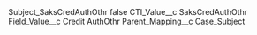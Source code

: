 <?xml version="1.0" encoding="UTF-8"?>
<CustomMetadata xmlns="http://soap.sforce.com/2006/04/metadata" xmlns:xsi="http://www.w3.org/2001/XMLSchema-instance" xmlns:xsd="http://www.w3.org/2001/XMLSchema">
    <label>Subject_SaksCredAuthOthr</label>
    <protected>false</protected>
    <values>
        <field>CTI_Value__c</field>
        <value xsi:type="xsd:string">SaksCredAuthOthr</value>
    </values>
    <values>
        <field>Field_Value__c</field>
        <value xsi:type="xsd:string">Credit AuthOthr</value>
    </values>
    <values>
        <field>Parent_Mapping__c</field>
        <value xsi:type="xsd:string">Case_Subject</value>
    </values>
</CustomMetadata>

